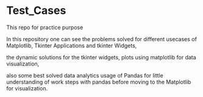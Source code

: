 # Test_Cases

This repo for practice purpose

In this repository one can see the problems solved for different usecases of Matplotlib, Tkinter Applications and tkinter Widgets, 

the dynamic solutions for the tkinter widgets, 
plots using matplotlib for data visualization,

also some best solved data analytics usage of Pandas for little understanding of work steps with pandas before moving to the Matplotlib for visualization.
